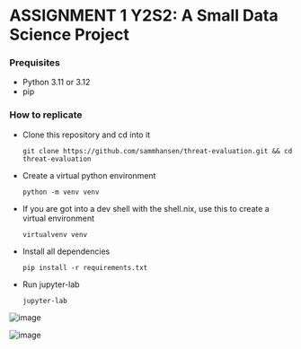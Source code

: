 #  ASSIGNMENT 1 Y2S2: A Small Data Science Project

### Prequisites
  
   - Python 3.11 or 3.12
   - pip

 ### How to replicate
  
- Clone this repository and cd into it

      git clone https://github.com/sammhansen/threat-evaluation.git && cd threat-evaluation

- Create a virtual python environment

      python -m venv venv

- If you are got into a dev shell with the shell.nix, use this to create a virtual environment

      virtualvenv venv

- Install all dependencies

      pip install -r requirements.txt
  
- Run jupyter-lab

      jupyter-lab

![image](https://github.com/user-attachments/assets/791fe6e8-66de-449c-abae-52ba2bf0cf2c)

![image](https://github.com/user-attachments/assets/868e98b1-f8e3-49d1-858b-d9cf0afa9521)





  
       
 
 
 
